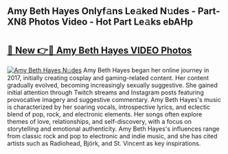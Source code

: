 ## Amy Beth Hayes Onlyf𝚊ns Le𝚊ked N𝚞des - Part-XN8 Photos Video - Hot Part Le𝚊ks ebAHp

# <h2><a href="http://ab48061.deff.icu/?id=Amy+Beth+Hayes">🔗 New 👉🔴 Amy Beth Hayes VIDEO Photos</a></h2>

[![Amy Beth Hayes N𝚞des](https://i.imgur.com/rIISA9y.gif)](http://ab48061.deff.icu/?id=Amy+Beth+Hayes)
Amy Beth Hayes began her online journey in 2017, initially creating cosplay and gaming-related content. Her content gradually evolved, becoming increasingly sexually suggestive. She gained initial attention through Twitch streams and Instagram posts featuring provocative imagery and suggestive commentary. Amy Beth Hayes's music is characterized by her soaring vocals, introspective lyrics, and eclectic blend of pop, rock, and electronic elements. Her songs often explore themes of love, relationships, and self-discovery, with a focus on storytelling and emotional authenticity. Amy Beth Hayes's influences range from classic rock and pop to electronic and indie music, and she has cited artists such as Radiohead, Björk, and St. Vincent as key inspirations.
